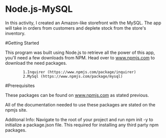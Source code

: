 # Node.js-MySQL

In this activity, I created an Amazon-like storefront with the MySQL.  The app will take in orders from customers and deplete stock from the store's inventory. 

#Getting Started

This program was built using Node.js to retrieve all the power of this app, you'll need a few downloads from NPM. Head over to www.npmjs.com to download the need packages. 

            1.Inquirer (https://www.npmjs.com/package/inquirer)
            2.MySql (https://www.npmjs.com/package/mysql)

#Prerequisites

These packages can be found on www.npmjs.com as stated previous.

All of the documentation needed to use these packages are stated on the npmjs site.  

Additonal Info:  Navigate to the root of your project and run npm init -y  to initialize a package.json file.  This required for installing any third party npm packages.